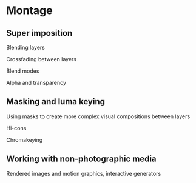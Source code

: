 # Montage

## Super imposition

Blending layers

Crossfading between layers

Blend modes

Alpha and transparency

## Masking and luma keying

Using masks to create more complex visual compositions between layers

Hi-cons

Chromakeying

## Working with non-photographic media

Rendered images and motion graphics, interactive generators